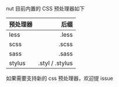 nut 目前内置的 CSS 预处理器如下

| 预处理器 |            后缀 |
| -------- | ---------------:|
| less     |           .less |
| scss     |           .scss |
| sass     |           .sass |
| stylus   | .styl / .stylus |

如果需要支持新的 css 预处理器，<zi-link href="https://github.com/nut-project/nut/issues/new?template=feature_request.md" more>欢迎提 issue</zi-link>
